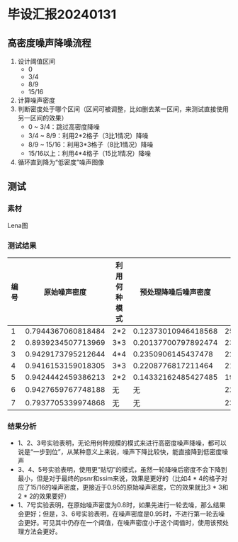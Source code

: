 # 毕设汇报20240131

## 高密度噪声降噪流程

1. 设计阈值区间
   - 0
   - 3/4
   - 8/9
   - 15/16
2. 计算噪声密度
3. 判断密度处于哪个区间（区间可被调整，比如删去某一区间，来测试直接使用另一区间的效果）
   - 0 ~ 3/4：跳过高密度降噪
   - 3/4 ~ 8/9：利用2*2格子（3比1情况）降噪
   - 8/9 ~ 15/16：利用3*3格子（8比1情况）降噪
   - 15/16以上：利用4*4格子（15比1情况）降噪
4. 循环直到降为“低密度”噪声图像

## 测试

### 素材

Lena图

### 测试结果

| 编号 | 原始噪声密度       | 利用何种模式 | 预处理降噪后噪声密度 | psnr               | ssim               |
| ---- | ------------------ | ------------ | -------------------- | ------------------ | ------------------ |
| 1    | 0.7944367060818484 | 2*2          | 0.12373010946418568  | 25.140800960313566 | 0.7601901198876823 |
| 2    | 0.8939234507713969 | 3*3          | 0.20137700797892474  | 23.396030137032575 | 0.6814594494132431 |
| 3    | 0.9429173795212644 | 4*4          | 0.2350906145437478   | 22.06005723427621  | 0.6127965535379177 |
| 4    | 0.9416153159018305 | 3*3          | 0.2208776817211464   | 21.745781170873883 | 0.6070493066344868 |
| 5    | 0.9424442459386213 | 2*2          | 0.14332162485427485  | 19.812177160762136 | 0.5538181081455833 |
| 6    | 0.9427659767748188 | 无           | 无                   | 22.832078061116086 | 0.6508057304136702 |
| 7    | 0.7937705339974868 | 无           | 无                   | 23.715710552673677 | 0.7058943898677781 |

### 结果分析

- 1、2、3号实验表明，无论用何种规模的模式来进行高密度噪声降噪，都可以说是“一步到位”，从某种意义上来说，噪声下降比较快，能直接降到低密度噪声
- 3、4、5号实验表明，使用更“贴切”的模式，虽然一轮降噪后密度不会下降到最小，但是对于最终的psnr和ssim来说，效果是更好的（比如4 * 4的格子对应了15/16的噪声密度，更接近于0.95的原始噪声密度，它的效果就比3 * 3和2 * 2的效果要好）
- 1、7号实验表明，在原始噪声密度为0.8时，如果先进行一轮去噪，那么结果会更好；但是，3、6号实验表明，在噪声密度是0.95时，不进行第一轮去噪会更好。可见其中仍存在一个阈值，在噪声密度小于这个阈值时，使用该预处理方法会更好。

